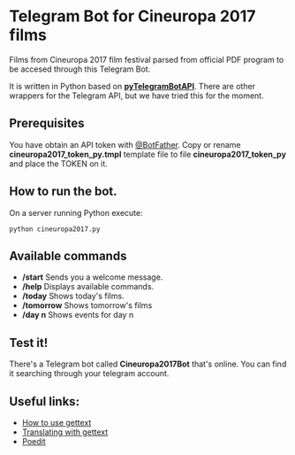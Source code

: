 # Telegram Bot for Cineuropa 2017 films
Films from Cineuropa 2017 film festival parsed from official PDF program to be accesed through this Telegram Bot.

It is written in Python based on **[pyTelegramBotAPI](https://github.com/eternnoir/pyTelegramBotAPI)**. There are other wrappers for the Telegram API, but we have tried this for the moment.

## Prerequisites

You have obtain an API token with [@BotFather](https://core.telegram.org/bots#botfather). Copy or rename __cineuropa2017_token_py.tmpl__ template file to file __cineuropa2017_token_py__ and place the TOKEN on it.

## How to run the bot.

On a server running Python execute:

    python cineuropa2017.py

## Available commands

* __/start__ Sends you a welcome message.
* __/help__ Displays available commands.
* __/today__ Shows today's films.
* __/tomorrow__ Shows tomorrow's films
* __/day n__ Shows events for day n

## Test it!
There's a Telegram bot called **Cineuropa2017Bot** that's online. You can find it searching through your telegram account.

## Useful links:
* [How to use gettext](https://pymotw.com/3/gettext/)
* [Translating with gettext](https://www.icanlocalize.com/site/tutorials/how-to-translate-with-gettext-po-and-pot-files/)
* [Poedit](https://poedit.net/)
